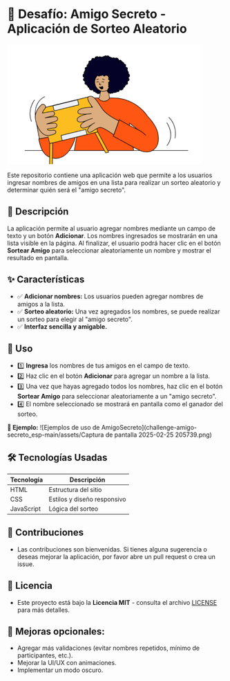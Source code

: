 # 📌 Desafío: Amigo Secreto - Aplicación de Sorteo Aleatorio

![Imagen representativa de AmigoSecreto](challenge-amigo-secreto_esp-main/assets/amigo-secreto.png)

Este repositorio contiene una aplicación web que permite a los usuarios ingresar nombres de amigos en una lista para realizar un sorteo aleatorio y determinar quién será el "amigo secreto".

## 📝 Descripción

La aplicación permite al usuario agregar nombres mediante un campo de texto y un botón **Adicionar**. Los nombres ingresados se mostrarán en una lista visible en la página. Al finalizar, el usuario podrá hacer clic en el botón **Sortear Amigo** para seleccionar aleatoriamente un nombre y mostrar el resultado en pantalla.

## ✨ Características

- ✅ **Adicionar nombres:** Los usuarios pueden agregar nombres de amigos a la lista.
- ✅ **Sorteo aleatorio:** Una vez agregados los nombres, se puede realizar un sorteo para elegir al "amigo secreto".
- ✅ **Interfaz sencilla y amigable.**

## 🎯 Uso

- 1️⃣ **Ingresa** los nombres de tus amigos en el campo de texto.
- 2️⃣ Haz clic en el botón **Adicionar** para agregar un nombre a la lista.
- 3️⃣  Una vez que hayas agregado todos los nombres, haz clic en el botón **Sortear Amigo** para seleccionar aleatoriamente a un "amigo secreto".
- 4️⃣ El nombre seleccionado se mostrará en pantalla como el ganador del sorteo.

**📸 Ejemplo:**
![Ejemplos de uso de AmigoSecreto](challenge-amigo-secreto_esp-main/assets/Captura de pantalla 2025-02-25 205739.png)


## 🛠️ Tecnologías Usadas
| Tecnología  | Descripción |
| ------------- | ------------- |
| HTML      | Estructura del sitio      |
| CSS      | Estilos y diseño responsivo       |
| JavaScript      | Lógica del sorteo     |

## 🤝 Contribuciones
- Las contribuciones son bienvenidas. Si tienes alguna sugerencia o deseas mejorar la aplicación, por favor abre un pull request o crea un issue.

## 📜 Licencia
- Este proyecto está bajo la **Licencia MIT** - consulta el archivo [LICENSE](https://github.com/RA-CV/Desafio-Amigo-Secreto/blob/main/LICENSE) para más detalles.

## 📌 Mejoras opcionales:

- Agregar más validaciones (evitar nombres repetidos, mínimo de participantes, etc.).
- Mejorar la UI/UX con animaciones.
- Implementar un modo oscuro.
